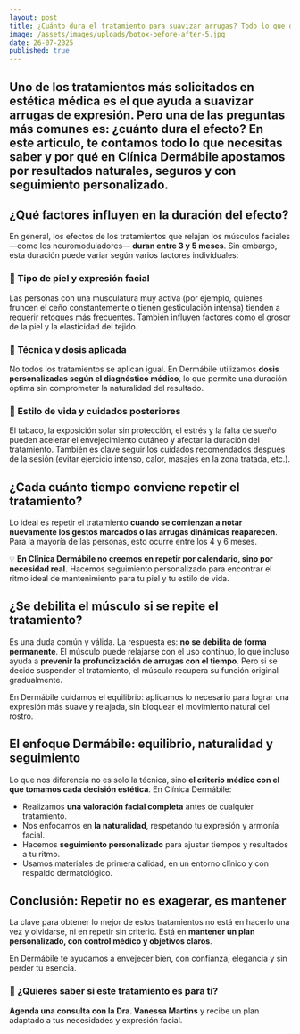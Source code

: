 ```yaml
---
layout: post
title: ¿Cuánto dura el tratamiento para suavizar arrugas? Todo lo que debes saber
image: /assets/images/uploads/botox-before-after-5.jpg
date: 26-07-2025
published: true
---
```

## Uno de los tratamientos más solicitados en estética médica es el que ayuda a suavizar arrugas de expresión. Pero una de las preguntas más comunes es: ¿cuánto dura el efecto? En este artículo, te contamos todo lo que necesitas saber y por qué en **Clínica Dermábile** apostamos por resultados naturales, seguros y con seguimiento personalizado.

## ¿Qué factores influyen en la duración del efecto?

En general, los efectos de los tratamientos que relajan los músculos faciales —como los neuromoduladores— **duran entre 3 y 5 meses**. Sin embargo, esta duración puede variar según varios factores individuales:

### 🔬 Tipo de piel y expresión facial

Las personas con una musculatura muy activa (por ejemplo, quienes fruncen el ceño constantemente o tienen gesticulación intensa) tienden a requerir retoques más frecuentes. También influyen factores como el grosor de la piel y la elasticidad del tejido.

### 🎯 Técnica y dosis aplicada

No todos los tratamientos se aplican igual. En Dermábile utilizamos **dosis personalizadas según el diagnóstico médico**, lo que permite una duración óptima sin comprometer la naturalidad del resultado.

### 🧬 Estilo de vida y cuidados posteriores

El tabaco, la exposición solar sin protección, el estrés y la falta de sueño pueden acelerar el envejecimiento cutáneo y afectar la duración del tratamiento. También es clave seguir los cuidados recomendados después de la sesión (evitar ejercicio intenso, calor, masajes en la zona tratada, etc.).

## ¿Cada cuánto tiempo conviene repetir el tratamiento?

Lo ideal es repetir el tratamiento **cuando se comienzan a notar nuevamente los gestos marcados o las arrugas dinámicas reaparecen**. Para la mayoría de las personas, esto ocurre entre los 4 y 6 meses.

💡 **En Clínica Dermábile no creemos en repetir por calendario, sino por necesidad real.** Hacemos seguimiento personalizado para encontrar el ritmo ideal de mantenimiento para tu piel y tu estilo de vida.

## ¿Se debilita el músculo si se repite el tratamiento?

Es una duda común y válida. La respuesta es: **no se debilita de forma permanente**. El músculo puede relajarse con el uso continuo, lo que incluso ayuda a **prevenir la profundización de arrugas con el tiempo**. Pero si se decide suspender el tratamiento, el músculo recupera su función original gradualmente.

En Dermábile cuidamos el equilibrio: aplicamos lo necesario para lograr una expresión más suave y relajada, sin bloquear el movimiento natural del rostro.

## El enfoque Dermábile: equilibrio, naturalidad y seguimiento

Lo que nos diferencia no es solo la técnica, sino **el criterio médico con el que tomamos cada decisión estética**.
En Clínica Dermábile:

* Realizamos **una valoración facial completa** antes de cualquier tratamiento.
* Nos enfocamos en **la naturalidad**, respetando tu expresión y armonía facial.
* Hacemos **seguimiento personalizado** para ajustar tiempos y resultados a tu ritmo.
* Usamos materiales de primera calidad, en un entorno clínico y con respaldo dermatológico.

## Conclusión: Repetir no es exagerar, es mantener

La clave para obtener lo mejor de estos tratamientos no está en hacerlo una vez y olvidarse, ni en repetir sin criterio. Está en **mantener un plan personalizado, con control médico y objetivos claros**.

En Dermábile te ayudamos a envejecer bien, con confianza, elegancia y sin perder tu esencia.

### 💬 ¿Quieres saber si este tratamiento es para ti?

**Agenda una consulta con la Dra. Vanessa Martins** y recibe un plan adaptado a tus necesidades y expresión facial.
